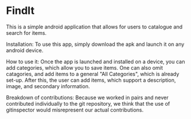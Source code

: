 # FindIt
This is a simple android application that allows for users to catalogue and search for items. 

Installation:
To use this app, simply download the apk and launch it on any android device. 

How to use it:
Once the app is launched and installed on a device, you can add categories, which allow you to save items. One can also omit catagories, and add items to a general "All
Categories", which is already set-up. 
After this, the user can add items, which support a description, image, and secondary information. 

Breakdown of contributions: 
Because we worked in pairs and never contributed individually to the git repository, we think that the use of gitinspector would misrepresent our actual contributions.
